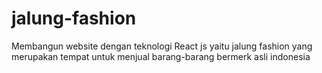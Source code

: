 # jalung-fashion
Membangun website dengan teknologi React js yaitu jalung fashion yang merupakan tempat untuk menjual barang-barang bermerk asli indonesia
